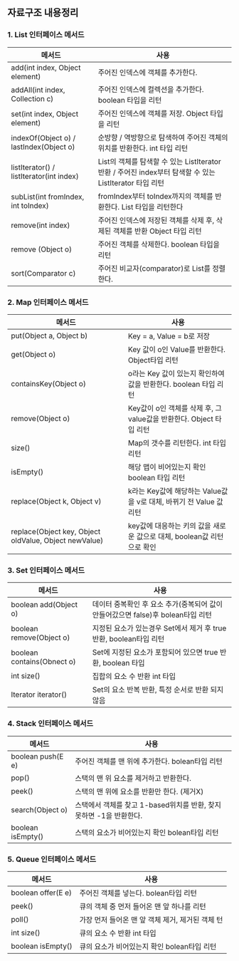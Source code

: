 ## 자료구조 내용정리

### 1. List 인터페이스 메서드

| 메서드 | 사용 |
| --- | --- |
| add(int index, Object element) | 주어진 인덱스에 객체를 추가한다. |
| addAll(int index, Collection c) | 주어진 인덱스에 컬렉션을 추가한다. boolean 타입을 리턴 |
| set(int index, Object element) | 주어진 인덱스에 객체를 저장. Object 타입을 리턴 |
| indexOf(Object o) / lastIndex(Object o) | 순방향 / 역방향으로 탐색하여 주어진 객체의 위치를 반환한다.  int 타입 리턴 |
| listIterator() / listIterator(int index) | List의 객체를 탐색할 수 있는 ListIterator 반환 / 주어진 index부터 탐색할 수 있는 ListIterator 타입 리턴 |
| subList(int fromIndex, int toIndex) | fromIndex부터 toIndex까지의 객체를 반환한다. List 타입을 리턴한다 |
| remove(int index) | 주어진 인덱스에 저장된 객체를 삭제 후, 삭제된 객체를 반환 Object 타입 리턴 |
| remove (Object o)  | 주어진 객체를 삭제한다. boolean 타입을 리턴 |
| sort(Comparator c) | 주어진 비교자(comparator)로 List를 정렬한다. |

### 2. Map 인터페이스 메서드

| 메서드 | 사용 |
| --- | --- |
| put(Object a, Object b) | Key = a, Value = b로 저장 |
| get(Object o) | Key 값이 o인 Value를 반환한다. Object타입 리턴 |
| containsKey(Object o) | o라는 Key 값이 있는지 확인하여 값을 반환한다. boolean 타입 리턴 |
| remove(Object o) | Key값이 o인 객체를 삭제 후, 그 value값을 반환한다. Object 타입 리턴 |
| size() | Map의 갯수를 리턴한다. int 타입 리턴 |
| isEmpty() | 해당 맵이 비어있는지 확인 boolean 타입 리턴 |
| replace(Object k, Object v) | k라는 Key값에 해당하는 Value값을 v로 대체, 바뀌기 전 Value 값 리턴 |
| replace(Object key, Object oldValue, Object newValue) | key값에 대응하는 키의 값을 새로운 값으로 대체, boolean값 리턴으로 확인 |

### 3. Set 인터페이스 메서드

| 메서드 | 사용 |
| --- | --- |
| boolean add(Object o) | 데이터 중복확인 후 요소 추가(중복되어 값이 안들어갔으면 false)후 bolean타입 리턴 |
| boolean remove(Object o) | 지정된 요소가 있는경우 Set에서 제거 후 true반환,  boolean타입 리턴 |
| boolean contains(Obnect o) | Set에 지정된 요소가 포함되어 있으면 true 반환, boolean 타입 |
| int size() | 집합의 요소 수 반환 int 타입 |
| Iterator<E> iterator() | Set의 요소 반복 반환, 특정 순서로 반환 되지 않음 |

### 4. Stack 인터페이스 메서드

| 메서드 | 사용 |
| --- | --- |
| boolean push(E e) | 주어진 객체를 맨 위에 추가한다. bolean타입 리턴 |
| pop() | 스택의 맨 위 요소를 제거하고 반환한다. |
| peek() | 스택의 맨 위에 요소를 반환만 한다. (제거X) |
| search(Object o) | 스택에서 객체를 찾고 1-based위치를 반환, 찾지 못하면 -1을 반환한다. |
| boolean isEmpty() | 스택의 요소가 비어있는지 확인 bolean타입 리턴 |

### 5. Queue 인터페이스 메서드

| 메서드 | 사용 |
| --- | --- |
| boolean offer(E e) | 주어진 객체를 넣는다. bolean타입 리턴 |
| peek() | 큐의 객체 중 먼저 들어온 맨 앞 하나를 리턴 |
| poll() | 가장 먼저 들어온 맨 앞 객체 제거, 제거된 객체 턴 |
| int size() | 큐의 요소 수 반환 int 타입 |
| boolean isEmpty() | 큐의 요소가 비어있는지 확인 bolean타입 리턴 |
